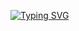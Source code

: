 [![Typing SVG](https://readme-typing-svg.demolab.com/?lines=Hi+I'm+Anuradha;Passionate+about+coding)](https://git.io/typing-svg)

